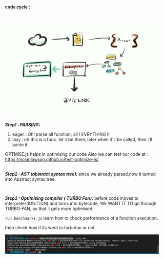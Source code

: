 #### code cycle :
<br> 



![](/bootstrapsImages/JsCodeCycle.png)



 ___Step1 : PARSING:___
1. eager : Oh! parse all function, all ! EVRYTHING !! 
2. lazy : oh this is a func. let it be there, later when it'll be called, then i'll parse it

OPTMISE.js helps in optimising our code
Also we can test our code at : 
https://nolanlawson.github.io/test-optimize-js/
<br><br>


 ___Step2 : AST (abstract syntax tree):___
since we already parsed,now it turned into Abstract syntax tree.


<br>

 ___Step3 : Optimising compiler ( TURBO Fan):___
 before code moves to interpreter(IGNITION) and turns into bytecode, WE WANT IT TO go through TURBO-FAN, so that it gets more optimised.

 `run benchmarks.js` 
 learn how to check performance of a function execution.

 then check how if its went to turbofan or not.

 ![](/bootstrapsImages/trace-turbofan.png)

 